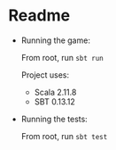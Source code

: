 # Readme

* Running the game:
  
  From root, run `sbt run`

  Project uses:
  
  * Scala 2.11.8
  * SBT 0.13.12

* Running the tests:
  
  From root, run `sbt test`

